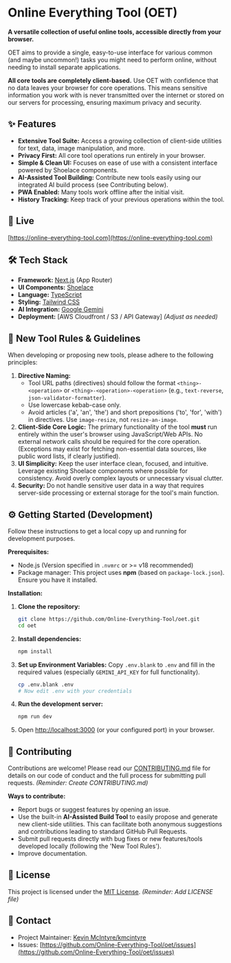 # Online Everything Tool (OET)

<!-- Optional: Add your new organization logo/icon here -->
<!-- ![OET Logo](URL_TO_YOUR_LOGO.png) -->

<!-- Optional: Add Badges (Build Status, License, Version, etc.) -->
<!-- Example: [![License: MIT](https://img.shields.io/badge/License-MIT-yellow.svg)](https://opensource.org/licenses/MIT) -->

**A versatile collection of useful online tools, accessible directly from your browser.**

OET aims to provide a single, easy-to-use interface for various common (and maybe uncommon!) tasks you might need to perform online, without needing to install separate applications.

**All core tools are completely client-based.** Use OET with confidence that no data leaves your browser for core operations. This means sensitive information you work with is never transmitted over the internet or stored on our servers for processing, ensuring maximum privacy and security.

## ✨ Features

- **Extensive Tool Suite:** Access a growing collection of client-side utilities for text, data, image manipulation, and more.
- **Privacy First:** All core tool operations run entirely in your browser.
- **Simple & Clean UI:** Focuses on ease of use with a consistent interface powered by Shoelace components.
- **AI-Assisted Tool Building:** Contribute new tools easily using our integrated AI build process (see Contributing below).
- **PWA Enabled:** Many tools work offline after the initial visit.
- **History Tracking:** Keep track of your previous operations within the tool.

## 🚀 Live

[https://online-everything-tool.com](https://online-everything-tool.com)

## 🛠️ Tech Stack

- **Framework:** [Next.js](https://nextjs.org/) (App Router)
- **UI Components:** [Shoelace](https://shoelace.style/)
- **Language:** [TypeScript](https://www.typescriptlang.org/)
- **Styling:** [Tailwind CSS](https://tailwindcss.com/)
- **AI Integration:** [Google Gemini](https://gemini.google.com/)
- **Deployment:** [AWS Cloudfront / S3 / API Gateway] _(Adjust as needed)_

## 📜 New Tool Rules & Guidelines

When developing or proposing new tools, please adhere to the following principles:

1.  **Directive Naming:**
    - Tool URL paths (directives) should follow the format `<thing>-<operation>` or `<thing>-<operation>-<operation>` (e.g., `text-reverse`, `json-validator-formatter`).
    - Use lowercase kebab-case only.
    - Avoid articles ('a', 'an', 'the') and short prepositions ('to', 'for', 'with') in directives. Use `image-resize`, not `resize-an-image`.
2.  **Client-Side Core Logic:** The primary functionality of the tool **must** run entirely within the user's browser using JavaScript/Web APIs. No external network calls should be required for the core operation. (Exceptions may exist for fetching non-essential data sources, like public word lists, if clearly justified).
3.  **UI Simplicity:** Keep the user interface clean, focused, and intuitive. Leverage existing Shoelace components where possible for consistency. Avoid overly complex layouts or unnecessary visual clutter.
4.  **Security:** Do not handle sensitive user data in a way that requires server-side processing or external storage for the tool's main function.

## ⚙️ Getting Started (Development)

Follow these instructions to get a local copy up and running for development purposes.

**Prerequisites:**

- Node.js (Version specified in `.nvmrc` or >= v18 recommended)
- Package manager: This project uses **npm** (based on `package-lock.json`). Ensure you have it installed.

**Installation:**

1.  **Clone the repository:**
    ```bash
    git clone https://github.com/Online-Everything-Tool/oet.git
    cd oet
    ```
2.  **Install dependencies:**
    ```bash
    npm install
    ```
3.  **Set up Environment Variables:** Copy `.env.blank` to `.env` and fill in the required values (especially `GEMINI_API_KEY` for full functionality).
    ```bash
    cp .env.blank .env
    # Now edit .env with your credentials
    ```
4.  **Run the development server:**
    ```bash
    npm run dev
    ```
5.  Open [http://localhost:3000](http://localhost:3000) (or your configured port) in your browser.

## 🤝 Contributing

Contributions are welcome! Please read our [CONTRIBUTING.md](CONTRIBUTING.md) file for details on our code of conduct and the full process for submitting pull requests. _(Reminder: Create CONTRIBUTING.md)_

**Ways to contribute:**

- Report bugs or suggest features by opening an issue.
- Use the built-in **AI-Assisted Build Tool** to easily propose and generate new client-side utilities. This can facilitate both anonymous suggestions and contributions leading to standard GitHub Pull Requests.
- Submit pull requests directly with bug fixes or new features/tools developed locally (following the 'New Tool Rules').
- Improve documentation.

## 📄 License

This project is licensed under the [MIT License](LICENSE). _(Reminder: Add LICENSE file)_

## 📧 Contact

- Project Maintainer: [Kevin McIntyre/kmcintyre](https://github.com/kmcintyre)
- Issues: [https://github.com/Online-Everything-Tool/oet/issues](https://github.com/Online-Everything-Tool/oet/issues)

